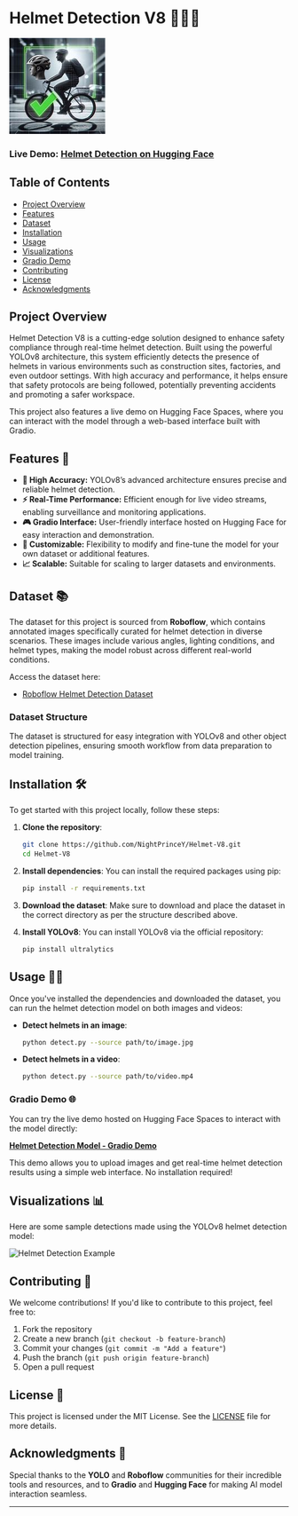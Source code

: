 # Helmet Detection V8 🚧👷‍♂️

![Helmet Detection](https://github.com/NightPrinceY/Helmet-V8/blob/main/OIG4.jpeg)

### Live Demo: [Helmet Detection on Hugging Face](https://huggingface.co/spaces/NightPrince/Helmet-Detect-model)

## Table of Contents

- [Project Overview](#project-overview)
- [Features](#features)
- [Dataset](#dataset)
- [Installation](#installation)
- [Usage](#usage)
- [Visualizations](#visualizations)
- [Gradio Demo](#gradio-demo)
- [Contributing](#contributing)
- [License](#license)
- [Acknowledgments](#acknowledgments)

## Project Overview

Helmet Detection V8 is a cutting-edge solution designed to enhance safety compliance through real-time helmet detection. Built using the powerful YOLOv8 architecture, this system efficiently detects the presence of helmets in various environments such as construction sites, factories, and even outdoor settings. With high accuracy and performance, it helps ensure that safety protocols are being followed, potentially preventing accidents and promoting a safer workspace.

This project also features a live demo on Hugging Face Spaces, where you can interact with the model through a web-based interface built with Gradio.

## Features 🌟

- **🚀 High Accuracy:** YOLOv8’s advanced architecture ensures precise and reliable helmet detection.
- **⚡ Real-Time Performance:** Efficient enough for live video streams, enabling surveillance and monitoring applications.
- **🎮 Gradio Interface:** User-friendly interface hosted on Hugging Face for easy interaction and demonstration.
- **🔄 Customizable:** Flexibility to modify and fine-tune the model for your own dataset or additional features.
- **📈 Scalable:** Suitable for scaling to larger datasets and environments.

## Dataset 📚

The dataset for this project is sourced from **Roboflow**, which contains annotated images specifically curated for helmet detection in diverse scenarios. These images include various angles, lighting conditions, and helmet types, making the model robust across different real-world conditions.

Access the dataset here:
- [Roboflow Helmet Detection Dataset](https://universe.roboflow.com/yahya-muhammad-alnwsany/helmet-xhkfl)

### Dataset Structure


The dataset is structured for easy integration with YOLOv8 and other object detection pipelines, ensuring smooth workflow from data preparation to model training.

## Installation 🛠️

To get started with this project locally, follow these steps:

1. **Clone the repository**:
    ```bash
    git clone https://github.com/NightPrinceY/Helmet-V8.git
    cd Helmet-V8
    ```

2. **Install dependencies**:
    You can install the required packages using pip:
    ```bash
    pip install -r requirements.txt
    ```

3. **Download the dataset**:
    Make sure to download and place the dataset in the correct directory as per the structure described above.

4. **Install YOLOv8**:
    You can install YOLOv8 via the official repository:
    ```bash
    pip install ultralytics
    ```

## Usage 🚴‍♂️

Once you've installed the dependencies and downloaded the dataset, you can run the helmet detection model on both images and videos:

- **Detect helmets in an image**:
    ```bash
    python detect.py --source path/to/image.jpg
    ```

- **Detect helmets in a video**:
    ```bash
    python detect.py --source path/to/video.mp4
    ```

### Gradio Demo 🌐

You can try the live demo hosted on Hugging Face Spaces to interact with the model directly:

**[Helmet Detection Model - Gradio Demo](https://huggingface.co/spaces/NightPrince/Helmet-Detect-model)**

This demo allows you to upload images and get real-time helmet detection results using a simple web interface. No installation required!

## Visualizations 📊

Here are some sample detections made using the YOLOv8 helmet detection model:

![Helmet Detection Example](https://github.com/NightPrinceY/Helmet-V8/blob/main/detection_sample.jpg)

## Contributing 🤝

We welcome contributions! If you'd like to contribute to this project, feel free to:

1. Fork the repository
2. Create a new branch (`git checkout -b feature-branch`)
3. Commit your changes (`git commit -m "Add a feature"`)
4. Push the branch (`git push origin feature-branch`)
5. Open a pull request

## License 📜

This project is licensed under the MIT License. See the [LICENSE](LICENSE) file for more details.

## Acknowledgments 🙌

Special thanks to the **YOLO** and **Roboflow** communities for their incredible tools and resources, and to **Gradio** and **Hugging Face** for making AI model interaction seamless.

---
